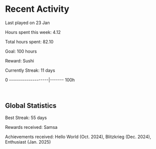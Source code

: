 # Recent Activity
Last played on 23 Jan  

Hours spent this week: 4.12  

Total hours spent: 82.10  

Goal: 100 hours  

Reward: Sushi  

Currently Streak: 11 days 

0 --------------------|------- 100h  
<br><br>

## Global Statistics
Best Streak: 55 days

Rewards received: Samsa

Achievements received: Hello World (Oct. 2024), Blitzkrieg (Dec. 2024), Enthusiast (Jan. 2025)
